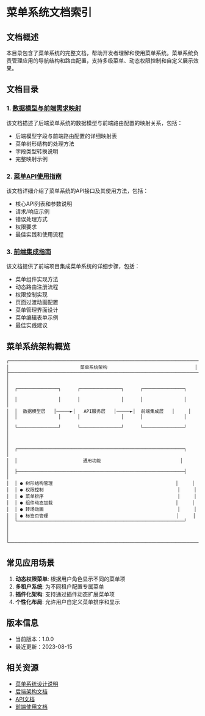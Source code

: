 # 菜单系统文档索引

## 文档概述

本目录包含了菜单系统的完整文档，帮助开发者理解和使用菜单系统。菜单系统负责管理应用的导航结构和路由配置，支持多级菜单、动态权限控制和自定义展示效果。

## 文档目录

### 1. [数据模型与前端需求映射](./01_数据模型与前端需求映射.md)

该文档描述了后端菜单系统的数据模型与前端路由配置的映射关系，包括：
- 后端模型字段与前端路由配置的详细映射表
- 菜单树形结构的处理方法
- 字段类型转换说明
- 完整映射示例

### 2. [菜单API使用指南](./02_菜单API使用指南.md)

该文档详细介绍了菜单系统的API接口及其使用方法，包括：
- 核心API列表和参数说明
- 请求/响应示例
- 错误处理方式
- 权限要求
- 最佳实践和使用流程

### 3. [前端集成指南](./03_前端集成指南.md)

该文档提供了前端项目集成菜单系统的详细步骤，包括：
- 菜单组件实现方法
- 动态路由注册流程
- 权限控制实现
- 页面过渡动画配置
- 菜单管理界面设计
- 菜单编辑表单示例
- 最佳实践建议

## 菜单系统架构概览

```
┌──────────────────────────────────────────────────────────────────────┐
│                          菜单系统架构                                │
├──────────────────────────────────────────────────────────────────────┤
│                                                                      │
│  ┌───────────────┐      ┌───────────────┐      ┌───────────────┐     │
│  │               │      │               │      │               │     │
│  │  数据模型层   │─────►│   API服务层   │─────►│  前端集成层   │     │
│  │               │      │               │      │               │     │
│  └───────────────┘      └───────────────┘      └───────────────┘     │
│                                                                      │
│  ┌─────────────────────────────────────────────────────────────┐     │
│  │                        通用功能                             │     │
│  ├─────────────────────────────────────────────────────────────┤     │
│  │ ● 树形结构管理                                             │     │
│  │ ● 权限控制                                                 │     │
│  │ ● 菜单排序                                                 │     │
│  │ ● 组件动态加载                                             │     │
│  │ ● 转场动画                                                 │     │
│  │ ● 标签页管理                                               │     │
│  └─────────────────────────────────────────────────────────────┘     │
│                                                                      │
└──────────────────────────────────────────────────────────────────────┘
```

## 常见应用场景

1. **动态权限菜单**: 根据用户角色显示不同的菜单项
2. **多租户系统**: 为不同租户配置专属菜单
3. **插件化架构**: 支持通过插件动态扩展菜单项
4. **个性化布局**: 允许用户自定义菜单排序和显示

## 版本信息

- 当前版本：1.0.0
- 最近更新：2023-08-15

## 相关资源

- [菜单系统设计说明](/docs/menu_system/01_数据结构文档.md)
- [后端架构文档](/docs/menu_system/02_后端架构文档.md) 
- [API文档](/docs/menu_system/03_API文档.md)
- [前端使用文档](/docs/menu_system/04_前端使用文档.md) 